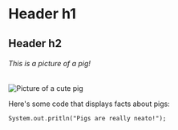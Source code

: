 # Header h1
## Header h2
###### This is a picture of a pig!
![Picture of a cute pig](https://external-content.duckduckgo.com/iu/?u=https%3A%2F%2Fwww.thesprucepets.com%2Fthmb%2FRWGs97pv5JqATjcPWMahKqSsKVE%3D%2F3872x2592%2Ffilters%3Afill(auto%2C1)%2Fthis-little-piggie----157402234-5c8badbac9e77c0001ac181f.jpg&f=1&nofb=1&ipt=a13a8cfc3ce90ef083268f865701aff7372ca6d12145e8f8ad8fc5d4f446193c&ipo=images)

Here's some code that displays facts about pigs:
```
System.out.pritln("Pigs are really neato!");
```
